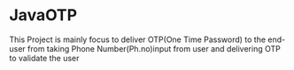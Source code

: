 # JavaOTP
This Project is mainly focus to deliver OTP(One Time Password) to the end-user from taking Phone Number(Ph.no)input from user and delivering OTP to validate the user

